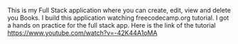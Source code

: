 This is my Full Stack application where you can create, edit, view and delete you Books. 
I build this application watching freecodecamp.org tutorial. I got a hands on practice for the full stack app. 
Here is the link of the tutorial https://www.youtube.com/watch?v=-42K44A1oMA
